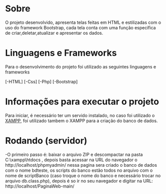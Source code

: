 # Sobre
O projeto desenvolvido, apresenta telas feitas em HTML e estilizadas com o uso do framework Bootstrap, cada tela conta com uma função especifica de criar,deletar,atualizar e apresentar os dados.

# Linguagens e Frameworks
Para o desenvolvimento do projeto foi utilizado as seguintes linguagens e frameworks

[-HTML]
[-Css]
[-Php]
[-Bootstrap]

# Informações para executar o projeto 

Para iniciar, é necessário ter um servido instalado, no caso foi utilizado o [XAMPP](https://www.apachefriends.org/pt_br/index.html), foi utilizado tambem o XAMPP para a criação do banco de dados.

# Rodando (servidor)
-O primeiro passo é:
 baixar o arquivo ZIP  e descompactar na  pasta C:\xampp\htdocs , depois basta acessar na URL do navegador o http://localhost/phpmyadmin/ nessa pagina sera criado o banco de dados com o nome bdteste, os scripts do banco estão todos no arquivo com o nome de scriptBanco (caso troque o nome do banco e necessário trocar no arquivo db.class.php), depois é so ir no seu navegador e digitar na URL: http://localhost/PaginaWeb-main/
